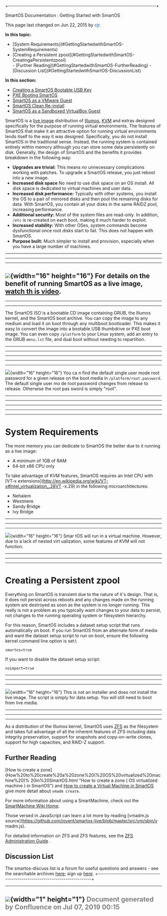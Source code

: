 +--------------------------------------------------------------------------+
<div class="pageheader">

<span class="pagetitle"> SmartOS Documentation : Getting Started with
SmartOS </span>

</div>

<div class="pagesubheading">

This page last changed on Jun 22, 2015 by
<font color="#0050B2">cjr</font>.

</div>

**In this topic:**

<div>

<ul>
<li>
[System Requirements](#GettingStartedwithSmartOS-SystemRequirements)
</li>
<li>
[Creating a Persistent
zpool](#GettingStartedwithSmartOS-CreatingaPersistentzpool)
</li>
- [Further Reading](#GettingStartedwithSmartOS-FurtherReading)
- [Discussion List](#GettingStartedwithSmartOS-DiscussionList)

</ul>

</div>

**In this section:**

- [Creating a SmartOS Bootable USB
    Key](Creating%20a%20SmartOS%20Bootable%20USB%20Key.html "Creating a
SmartOS Bootable USB Key")
- [PXE Booting
    SmartOS](PXE%20Booting%20SmartOS.html "PXE Booting SmartOS")
- [SmartOS as a VMware
    Guest](SmartOS%20as%20a%20VMware%20Guest.html "SmartOS as a VMware G
uest")
- [SmartOS Clean
    Re-install](SmartOS%20Clean%20Re-install.html "SmartOS Clean Re-inst
all")
- [SmartOS as a Sandboxed VirtualBox
    Guest](SmartOS%20as%20a%20Sandboxed%20VirtualBox%20Guest.html "Smart
OS as a Sandboxed VirtualBox Guest")

SmartOS is a [live
image](SmartOS%20Users%20Guide.html "SmartOS Users Guide") distribution
of [Illumos](https://www.illumos.org/),
[KVM](http://dtrace.org/blogs/bmc/2011/08/15/kvm-on-illumos/) and extras
designed specifically for the purpose of running virtual environments.
The features of SmartOS that make it an attractive option for running
virtual environments lends itself to the way it was designed.
Specifically, you do not install SmartOS in the traditional sense.
Instead, the running system is contained entirely within memory although
you can store some data persistently on disk. Generally, the design of
SmartOS and the benefits it provides breakdown in the following way:

- **Upgrades are trivial:** This means no unnecessary complications
    working with patches. To upgrade a SmartOS release, you just reboot
    into a new image.
- **Increased disk space** No need to use disk space on an OS install.
    All disk space is dedicated to virtual machines and user data.
- **Increased disk performance:** Typically with other systems, you
    install the OS to a pair of mirrored disks and then pool the
    remaining disks for data. With SmartOS, you contain all your disks
    in the same RAIDZ pool, increasing performance.
- **Additional security:** Most of the system files are read-only. In
    addition, `/etc` is re-created on each boot, making it much harder
    to exploit.
- **Increased stability:** With other OSes, system commands become
    dysfunctional once root disks start to fail. This does not happen
    with SmartOS.
- **Purpose built:** Much simpler to install and provision, especially
    when you have a large number of machines.

<div class="panelMacro">

  ---------------------------------------------------------------------
------------------------------------------------------------------------
---------------------------------------------------------
  ![](images/icons/emoticons/information.gif){width="16" height="16"}
For details on the benefit of running SmartOS as a live image, [watch th
is video](https://www.youtube.com/watch?v=ieGWbo94geE).
  ---------------------------------------------------------------------
------------------------------------------------------------------------
---------------------------------------------------------

</div>

The SmartOS ISO is a bootable CD image containing GRUB, the Illumos
kernel, and the SmartOS boot archive. You can copy the image to any
medium and load it on boot through any multiboot bootloader. This makes
it easy to convert the image into a bootable USB thumbdrive or PXE boot
image. You can even copy `/platform` to your Linux system, add an entry
to the GRUB `menu.lst` file, and dual boot without needing to
repartition.

<div class="panelMacro">

  --------------------------------------------------------------- ------
------------------------------------------------------------------------
------------------------------------------------------------------------
------------------------------------------------------------------------
-------------------------
  ![](images/icons/emoticons/check.gif){width="16" height="16"}   You ca
n find the default single user mode root password for a given release on
 the boot media in `/platform/root.password`. The default single user mo
de root password changes from release to release. Otherwise the root pas
sword is simply "root".
  --------------------------------------------------------------- ------
------------------------------------------------------------------------
------------------------------------------------------------------------
------------------------------------------------------------------------
-------------------------

</div>

System Requirements
=======================

The more memory you can dedicate to SmartOS the better due to it running
as a live image:

- A minimum of 1GB of RAM
- 64-bit x86 CPU only

To take advantage of KVM features, SmartOS requires an Intel CPU with
[VT-x
extensions](http://en.wikipedia.org/wiki/VT-x#Intel_virtualization_.28VT
-x.29)
in the following microarchitectures:

- Nehalem
- Westmere
- Sandy Bridge
- Ivy Bridge

<div class="panelMacro">

  ----------------------------------------------------------------- ----
------------------------------------------------------------------------
-----------------------------------------------------
  ![](images/icons/emoticons/warning.gif){width="16" height="16"}   Smar
tOS will run in a virtual machine. However, due to a lack of nested virt
ualization, some features of KVM will not function.
  ----------------------------------------------------------------- ----
------------------------------------------------------------------------
-----------------------------------------------------

</div>

Creating a Persistent zpool
===============================

Everything on SmartOS is transient due to the nature of it's design.
That is, it does not persist across reboots and any changes made on the
running system are destroyed as soon as the system is no longer running.
This really is not a problem as you typically want changes to your data
to persist, not changes to the running operating system or filesystem
hierarchy.

For this reason, SmartOS includes a dataset setup script that runs
automatically on boot. If you run SmartOS from an alternate form of
media and want the dataset setup script to run on boot, ensure the
following kernel command line option is set:\

<div class="code panel" style="border-width: 1px;">

<div class="codeContent panelContent">

<div id="root">

``` {.theme: .Confluence; .brush: .java; .gutter: .false}
smartos=true
```

</div>

</div>

</div>

If you want to disable the dataset setup script:
</p>
<div class="code panel" style="border-width: 1px;">

<div class="codeContent panelContent">

<div id="root">

``` {.theme: .Confluence; .brush: .java; .gutter: .false}
noimport=true
```

</div>

</div>

</div>

<div class="panelMacro">

  ----------------------------------------------------------------- ----
------------------------------------------------------------------------
---------------------------------------------------------------------
  ![](images/icons/emoticons/warning.gif){width="16" height="16"}   This
 is not an installer and does not install the live image. The script is
simply for data setup. You will still need to boot from live media.
  ----------------------------------------------------------------- ----
------------------------------------------------------------------------
---------------------------------------------------------------------

</div>

As a distribution of the Illumos kernel, SmartOS uses
[ZFS](ZFS.html "ZFS") as the filesystem and takes full advantage of all
the inherent features of ZFS including data integrity preservation,
support for snapshots and copy-on-write clones, support for high
capacities, and RAID-Z support.

Further Reading
-------------------

[How to create a
zone](How%20to%20create%20a%20zone%20(%20OS%20virtualized%20machine%20)%
20in%20SmartOS.html "How to create a zone ( OS virtualized machine ) in
SmartOS")
and [How to create a Virtual Machine in
SmartOS](How%20to%20create%20a%20Virtual%20Machine%20in%20SmartOS.html "
How to create a Virtual Machine in SmartOS")
give more detail about `vmadm create`.

For more information about using a SmartMachine, check out the
[SmartMachine Wiki
Home](http://wiki.joyent.com/display/jpc2/JoyentCloud+Home).

Those versed in JavaScript can learn a lot more by reading [vmadm.js
source](https://github.com/joyent/smartos-live/blob/master/src/vm/sbin/v
madm.js).

For detailed information on ZFS and ZFS features, see the [ZFS
Administration
Guide](http://download.oracle.com/docs/cd/E19253-01/819-5461/index.html)
.

Discussion List
-------------------

The smartos-discuss list is a forum for useful questions and answers -
see the searchable archives
[here](https://www.listbox.com/member/archive/184463/); sign up
[here](http://smartos.org/smartos-mailing-list/).
+--------------------------------------------------------------------------+

  ----------------------------------------------------------------------------------
  ![](images/border/spacer.gif){width="1" height="1"}
  <font color="grey">Document generated by Confluence on Jul 07, 2019 00:15</font>
  ----------------------------------------------------------------------------------


